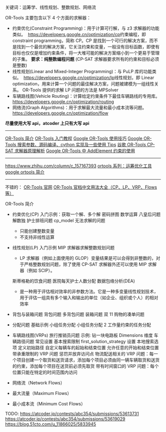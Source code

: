 关键词：运筹学、线性规划、整数规划、网络流

OR-Tools 主要包含以下 4 个方面的求解器：

- 约束优化(Constraint Programming)：用于计算可行解，与 z3 求解器的功能类似。​​ 
  ​https://developers.google.cn/optimization/cp​​
  约束编程，即 constraint programming，简称 CP。CP 是找到一个可行的解决方案，而不是找到一个最优的解决方案，它关注约束和变量，一般没有目标函数，即使有目标也仅仅是增加约束条件，将一大堆可能的解决方案缩小到一个更易于管理的子集。
  **要求：纯整数编程问题**
  (CP-SAT 求解器要求所有的约束和目标必须是整数)
- 线性规划(Linear and Mixed-Integer Programming)：与 PuLP 库的功能类似。​​ 
  ​https://developers.google.cn/optimization/lp​​
  线性规划，即 Linear optimization，用来计算一个问题的最佳解决方案，问题被建模为一组线性关系。 OR-Tools 提供的求解 LP 问题的方法是 MPSolver
- 车辆路线图(Vehicle Routing)：计算给定约束条件下最佳车辆路线的专用库。​
  ​​https://developers.google.cn/optimization/routing​​
- 网络流(Graph Algorithms)：用于求解最大流量和最小成本流等问题。​​ 
  ​https://developers.google.cn/optimization/flow​​

**尽量使用大写 api，atcoder 上只有大写 api**

---

[OR-Tools 简介](https://zhuanlan.zhihu.com/p/547925740)
[OR-Tools 入门教程](https://zhuanlan.zhihu.com/p/551807837)
[Google OR-Tools 使用技巧](https://zhuanlan.zhihu.com/p/629643347)
[Google OR-Tools 搜索参数、源码编译、cython 实现及一些使用 Tips](https://zhuanlan.zhihu.com/p/374530559)
[谷歌 OR-Tools CP-SAT 求解器原理解析](https://zhuanlan.zhihu.com/p/631406803)
[Google OR-Tools 中 AddElement 约束的使用](https://zhuanlan.zhihu.com/p/632897768)

---

https://www.zhihu.com/column/c_157167393
[ortools 系列：运筹优化工具 google ortools 简介](https://zhuanlan.zhihu.com/p/55089642)

---

不错的：
[OR-Tools 官网](https://developers.google.cn/optimization?hl=zh-cn)
[OR-Tools 官档中文用法大全（CP、LP、VRP、Flows 等）](https://blog.51cto.com/u_11866025/5833945)

OR-Tools 简介

- 约束优化(CP)
  入门示例：获取一个解、多个解
  密码拼图
  数学运算
  八皇后问题
  解数独
  护士排班问题
  cp_model 无法求解的问题
  - 只能创建整数变量
  - 不支持非线性运算
- 线性规划(LP)
  入门示例
  MIP 求解器求解整数规划问题

  - LP 求解器（例如上面使用的 GLOP）变量结果是可以会得到非整数的，对于严格整数规划问题，除了使用 CP-SAT 求解器外还可以使用 MIP 求解器（例如 SCIP）。

  斯蒂格勒的饮食问题
  医院每天护士人数分配
  数据包络分析(DEA)

  - 是一种用于评估相对效率的非参数方法。它是一种多变量线性规划技术，用于评估一组具有多个输入和输出的单位（如企业、组织或个人）的相对效率

- 背包与装箱问题
  背包问题
  多背包问题
  装箱问题
  双 11 购物的凑单问题
- 分配问题
  基础示例
  小组任务分配
  小组任务分配 2
  工作量约束的任务分配
- 车辆路线图(VRPs)
  旅行推销员问题
  示例: 钻一块电路板
  Dimensions 维度
  车辆路径问题
  常见设置
  基本搜索限制
  first_solution_strategy 设置
  本地搜索选项
  定义初始路径
  自定义每辆车的起始和结束位置
  允许任意的开始和结束位置
  带承重限制的 VRP 问题
  惩罚并放弃访问点
  物流配送相关的 VRP 问题：每一个项目创建一个取货和送货请求，添加每个项目必须由同一辆车辆取货和送货的约束，添加每个项目在送货前必须先取货
  带有时间窗口的 VRP 问题：每个位置只能在特定的时间范围内访问
- 网络流（Network Flows）
- 最大流量（Maximum Flows）
- 最小成本流（Minimum Cost Flows）

TODO:
https://atcoder.jp/contests/abc354/submissions/53613731
https://atcoder.jp/contests/abc354/submissions/53619029
https://blog.51cto.com/u_11866025/5833945
